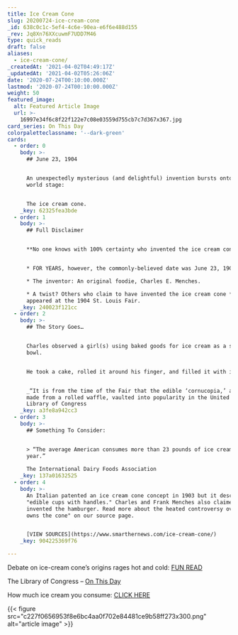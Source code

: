```yaml
---
title: Ice Cream Cone
slug: 20200724-ice-cream-cone
_id: 638c0c1c-5ef4-4c6e-90ea-e6f6e488d155
_rev: Jq8Xn76XXcuwmF7UDD7M46
type: quick_reads
draft: false
aliases:
  - ice-cream-cone/
_createdAt: '2021-04-02T04:49:17Z'
_updatedAt: '2021-04-02T05:26:06Z'
date: '2020-07-24T00:10:00.000Z'
lastmod: '2020-07-24T00:10:00.000Z'
weight: 50
featured_image:
  alt: Featured Article Image
  url: >-
    16997e34f6c8f22f122e7c08e03559d755cb7c7d367x367.jpg
card_series: On This Day
colorpaletteclassname: '--dark-green'
cards:
  - order: 0
    body: >-
      ## June 23, 1904


      An unexpectedly mysterious (and delightful) invention bursts onto the
      world stage:


      The ice cream cone.
    _key: 62325fea3bde
  - order: 1
    body: >-
      ## Full Disclaimer


      **No one knows with 100% certainty who invented the ice cream cone.**


      * FOR YEARS, however, the commonly-believed date was June 23, 1904.

      * The inventor: An original foodie, Charles E. Menches.

      * A twist? Others who claim to have invented the ice cream cone *also*
      appeared at the 1904 St. Louis Fair.
    _key: 240023f121cc
  - order: 2
    body: >-
      ## The Story Goes…


      Charles observed a girl(s) using baked goods for ice cream as a serving
      bowl.


      He took a cake, rolled it around his finger, and filled it with ice cream.


      _“It is from the time of the Fair that the edible ‘cornucopia,’ a cone
      made from a rolled waffle, vaulted into popularity in the United States.”_
      Library of Congress
    _key: a3fe8a942cc3
  - order: 3
    body: >-
      ## Something To Consider:


      > “The average American consumes more than 23 pounds of ice cream per
      year.”  
        
      The International Dairy Foods Association
    _key: 137a01632525
  - order: 4
    body: >-
      An Italian patented an ice cream cone concept in 1903 but it described
      "edible cups with handles." Charles and Frank Menches also claimed to have
      invented the hamburger. Read more about the heated controversy over "who
      owns the cone" on our source page.


      [VIEW SOURCES](https://www.smarthernews.com/ice-cream-cone/)
    _key: 904225369f76

---
```

Debate on ice-cream cone’s origins rages hot and cold: [FUN READ](https://www.chicagotribune.com/news/ct-xpm-2004-04-15-0404150073-story.html)

The Library of Congress – [On This Day](https://www.loc.gov/item/today-in-history/july-23/)

How much ice cream you consume: [CLICK HERE](https://www.idfa.org/ice-cream-sales-trends#:~:text=The%20average%20American%20consumes%20more,of%20ice%20cream%20per%20year.)

{{< figure src="c227f0656953f8e6bc4aa0f702e84481ce9b58ff273x300.png" alt="article image" >}}